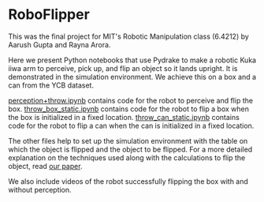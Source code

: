 # RoboFlipper
This was the final project for MIT's Robotic Manipulation class (6.4212) by Aarush Gupta and Rayna Arora.

Here we present Python notebooks that use Pydrake to make a robotic Kuka iiwa arm to perceive, pick up, and flip an object so it lands upright. It is demonstrated in the simulation environment. We achieve this on a box and a can from the YCB dataset.

[perception+throw.ipynb](perception+throw.ipynb) contains code for the robot to perceive and flip the box.
[throw_box_static.ipynb](throw_box_static.ipynb) contains code for the robot to flip a box when the box is initialized in a fixed location.
[throw_can_static.ipynb](throw_can_static.ipynb) contains code for the robot to flip a can when the can is initialized in a fixed location.

The other files help to set up the simulation environment with the table on which the object is flipped and the object to be flipped.
For a more detailed explanation on the techniques used along with the calculations to flip the object, read [our paper](RoboFlipper.pdf).

We also include videos of the robot successfully flipping the box with and without perception.
